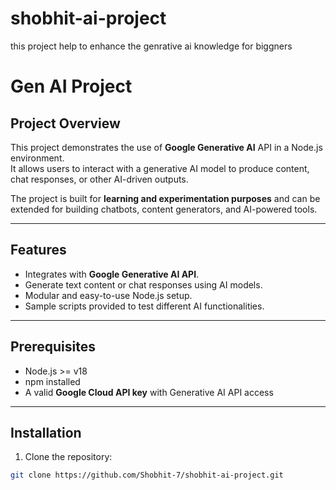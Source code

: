 # shobhit-ai-project
this project help to enhance the genrative ai knowledge for biggners
# Gen AI Project

## Project Overview
This project demonstrates the use of **Google Generative AI** API in a Node.js environment.  
It allows users to interact with a generative AI model to produce content, chat responses, or other AI-driven outputs.  

The project is built for **learning and experimentation purposes** and can be extended for building chatbots, content generators, and AI-powered tools.

---

## Features
- Integrates with **Google Generative AI API**.
- Generate text content or chat responses using AI models.
- Modular and easy-to-use Node.js setup.
- Sample scripts provided to test different AI functionalities.

---

## Prerequisites
- Node.js >= v18
- npm installed
- A valid **Google Cloud API key** with Generative AI API access

---

## Installation
1. Clone the repository:
```bash
git clone https://github.com/Shobhit-7/shobhit-ai-project.git
